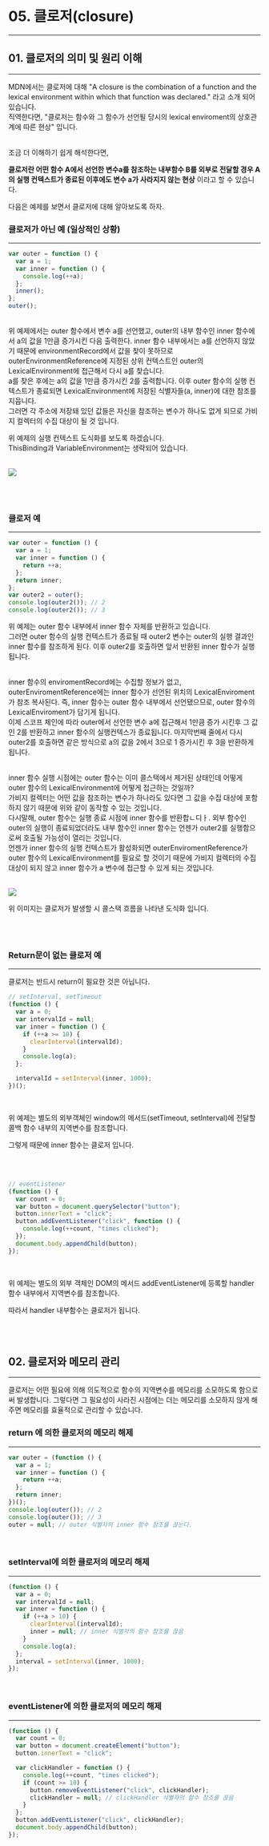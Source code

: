 # 05. 클로저(closure)

---

## 01. 클로저의 의미 및 원리 이해

---

MDN에서는 클로저에 대해 "A closure is the combination of a function and the lexical environment within which that function was declared." 라고 소개 되어있습니다.
<br />
직역한다면, "클로저는 함수와 그 함수가 선언될 당시의 lexical enviroment의 상호관계에 따른 현상" 입니다.
<br /><br />

조금 더 이해하기 쉽게 해석한다면,
<br />

**클로저란 어떤 함수 A에서 선언한 변수a를 참조하는 내부함수 B를 외부로 전달할 경우 A의 실행 컨텍스트가 종료된 이후에도 변수 a가 사라지지 않는 현상** 이라고 할 수 있습니다.
<br />

다음은 예제를 보면서 클로저에 대해 알아보도록 하자.

### 클로저가 아닌 예 (일상적인 상황)

---

```javascript
var outer = function () {
  var a = 1;
  var inner = function () {
    console.log(++a);
  };
  inner();
};
outer();
```

<br />
위 예제에서는 outer 함수에서 변수 a를 선언했고, outer의 내부 함수인 inner 함수에서 a의 값을 1만큼 증가시킨 다음 출력한다. inner 함수 내부에서는 a를 선언하지 않았기 때문에 environmentRecord에서 값을 찾이 못하므로 outerEnvironmentReference에 지정된 상위 컨텍스트인 outer의 LexicalEnvironment에 접근해서 다시 a를 찾습니다.
<br />
a를 찾은 후에는 a의 값을 1만큼 증가시킨 2를 출력합니다. 이후 outer 함수의 실행 컨텍스트가 종료되면 LexicalEnvironment에 저장된 식별자들(a, inner)에 대한 참조를 지웁니다.
<br />
그러면 각 주소에 저장돼 있던 값들은 자신을 참조하는 변수가 하나도 없게 되므로 가비지 컬렉터의 수집 대상이 될 것 입니다.

위 예제의 실행 컨텍스트 도식화를 보도록 하겠습니다.
<br />
ThisBinding과 VariableEnvironment는 생략되어 있습니다.

<br />

<img src="./images/5.1.jpeg" />

<br /><br />

### 클로저 예

---

```javascript
var outer = function () {
  var a = 1;
  var inner = function () {
    return ++a;
  };
  return inner;
};
var outer2 = outer();
console.log(outer2()); // 2
console.log(outer2()); // 3
```

위 예제는 outer 함수 내부에서 inner 함수 자체를 반환하고 있습니다.
<br />
그러면 outer 함수의 실행 컨텍스트가 종료될 때 outer2 변수는 outer의 실행 결과인 inner 함수를 참조하게 된다. 이후 outer2를 호출하면 앞서 반환된 inner 함수가 실행됩니다.
<br /><br />

inner 함수의 enviromentRecord에는 수집할 정보가 없고, outerEnviromentReference에는 inner 함수가 선언된 위치의 LexicalEnviroment가 참조 복사된다. 즉, inner 함수는 outer 함수 내부에서 선언됐으므로, outer 함수의 LexicalEnviroment가 담기게 됩니다.
<br />
이제 스코프 체인에 따라 outer에서 선언한 변수 a에 접근해서 1만큼 증가 시킨후 그 값인 2를 반환하고 inner 함수의 실행컨텍스가 종료됩니다. 마지막번째 줄에서 다시 outer2를 호출하면 같은 방식으로 a의 값을 2에서 3으로 1 증가시킨 후 3을 반환하게 됩니다.
<br /><br />

inner 함수 실행 시점에는 outer 함수는 이미 콜스택에서 제거된 상태인데 어떻게 outer 함수의 LexicalEnvironment에 어떻게 접근하는 것일까?
<br />
가비지 컬렉터는 어떤 값을 참조하는 변수가 하나라도 있다면 그 값을 수집 대상에 포함하지 않기 때문에 위와 같이 동작할 수 있는 것입니다.
<br />
다시말해, outer 함수는 실행 종료 시점에 inner 함수를 반환합ㄴ디ㅏ. 외부 함수인 outer의 실행이 종료되었더라도 내부 함수인 inner 함수는 언젠가 outer2를 실행함으로써 호출될 가능성이 열리는 것입니다.
<br />
언젠가 inner 함수의 실행 컨텍스트가 활성화되면 outerEnviromentReference가 outer 함수의 LexicalEnvironment를 필요로 할 것이기 때문에 가비지 컬렉터의 수집대상이 되지 않고 inner 함수가 a 변수에 접근할 수 있게 되는 것입니다.
<br /><br />

<img src='./images/5.2.jpeg' />

<br />

위 이미지는 클로저가 발생할 시 콜스택 흐름을 나타낸 도식화 입니다.

<br /><br />

### Return문이 없는 클로저 예

---

클로저는 반드시 return이 필요한 것은 아닙니다.

```javascript
// setInterval, setTimeout
(function () {
  var a = 0;
  var intervalId = null;
  var inner = function () {
    if (++a >= 10) {
      clearInterval(intervalId);
    }
    console.log(a);
  };

  intervalId = setInterval(inner, 1000);
})();
```

<br />

위 예제는 별도의 외부객체인 window의 메서드(setTimeout, setInterval)에 전달할 콜백 함수 내부의 지역변수를 참조합니다.
<br />

그렇게 때문에 inner 함수는 클로저 입니다.

<br /><br />

```javascript
// eventListener
(function () {
  var count = 0;
  var button = document.querySelector("button");
  button.innerText = "click";
  button.addEventListener("click", function () {
    console.log(++count, "times clicked");
  });
  document.body.appendChild(button);
});
```

<br />

위 예제는 별도의 외부 객체인 DOM의 메서드 addEventListener에 등록할 handler 함수 내부에서 지역변수를 참조합니다.
<br />

따라서 handler 내부함수는 클로저가 됩니다.

<br /><br />

## 02. 클로저와 메모리 관리

---

클로저는 어떤 필요에 의해 의도적으로 함수의 지역변수를 메모리를 소모하도록 함으로써 발생합니다. 그렇다면 그 필요성이 사라진 시점에는 더는 메모리를 소모하지 않게 해주면 메모리를 효율적으로 관리할 수 있습니다.
<br />

### return 에 의한 클로저의 메모리 해제

---

```javascript
var outer = (function () {
  var a = 1;
  var inner = function () {
    return ++a;
  };
  return inner;
})();
console.log(outer()); // 2
console.log(outer()); // 3
outer = null; // outer 식별자의 inner 함수 참조를 끊는다.
```

<br />

### setInterval에 의한 클로저의 메모리 해제

---

```javascript
(function () {
  var a = 0;
  var intervalId = null;
  var inner = function () {
    if (++a > 10) {
      clearInterval(intervalId);
      inner = null; // inner 식별자의 함수 참조를 끊음
    }
    console.log(a);
  };
  interval = setInterval(inner, 1000);
});
```

<br />

### eventListener에 의한 클로저의 메모리 해제

---

```javascript
(function () {
  var count = 0;
  var button = document.createElement("button");
  button.innerText = "click";

  var clickHandler = function () {
    console.log(++count, "times clicked");
    if (count >= 10) {
      button.removeEventListener("click", clickHandler);
      clickHandler = null; // clickHandler 식별자의 함수 참조를 끊음
    }
  };
  button.addEventListener("click", clickHandler);
  document.body.appendChild(button);
});
```
